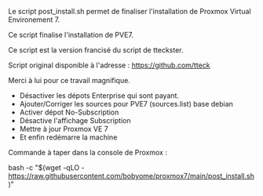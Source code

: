 Le script post_install.sh permet de finaliser l'installation de Proxmox Virtual Environement 7.

Ce script finalise l'installation de PVE7.

Ce script est la version francisé du script de tteckster.

Script original disponible à l'adresse : https://github.com/tteck

Merci à lui pour ce travail magnifique.



 - Désactiver les dépots Enterprise qui sont payant.
 - Ajouter/Corriger les sources pour PVE7 (sources.list) base debian
 - Activer dépot No-Subscription
 - Désactive l'affichage Subscription
 - Mettre à jour Proxmox VE 7
 - Et enfin redémarre la machine


Commande à taper dans la console de Proxmox :

bash -c "$(wget -qLO - https://raw.githubusercontent.com/bobyome/proxmox7/main/post_install.sh)"
